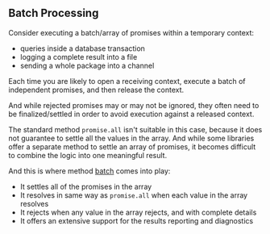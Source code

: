 ## Batch Processing
 
Consider executing a batch/array of promises within a temporary context:
  
* queries inside a database transaction
* logging a complete result into a file
* sending a whole package into a channel

Each time you are likely to open a receiving context, execute a batch of independent promises,
and then release the context. 

And while rejected promises may or may not be ignored, they often need to be finalized/settled
in order to avoid execution against a released context.

The standard method `promise.all` isn't suitable in this case, because it does not guarantee to
settle all the values in the array. And while some libraries offer a separate method to settle
an array of promises, it becomes difficult to combine the logic into one meaningful result. 

And this is where method [batch] comes into play:

* It settles all of the promises in the array
* It resolves in same way as `promise.all` when each value in the array resolves
* It rejects when any value in the array rejects, and with complete details
* It offers an extensive support for the results reporting and diagnostics

[batch]:code/batch.md
